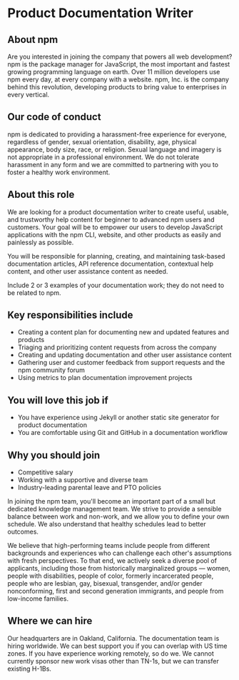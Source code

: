 # Product Documentation Writer

## About npm

Are you interested in joining the company that powers all web
development?  npm is the package manager for JavaScript, the most
important and fastest growing programming language on earth.  Over 11
million developers use npm every day, at every company with a website.
npm, Inc. is the company behind this revolution, developing products
to bring value to enterprises in every vertical.

## Our code of conduct

npm is dedicated to providing a harassment-free experience for everyone, regardless of gender, sexual orientation, disability, age, physical appearance, body size, race, or religion. Sexual language and imagery is not appropriate in a professional environment. We do not tolerate harassment in any form and we are committed to partnering with you to foster a healthy work environment.

## About this role

We are looking for a product documentation writer to create useful, usable, and trustworthy help content for beginner to advanced npm users and customers. Your goal will be to empower our users to develop JavaScript applications with the npm CLI, website, and other products as easily and painlessly as possible.

You will be responsible for planning, creating, and maintaining task-based documentation articles, API reference documentation, contextual help content, and other user assistance content as needed.

Include 2 or 3 examples of your documentation work; they do not need to be related to npm.

## Key responsibilities include

- Creating a content plan for documenting new and updated features and products
- Triaging and prioritizing content requests from across the company
- Creating and updating documentation and other user assistance content
- Gathering user and customer feedback from support requests and the npm community forum
- Using metrics to plan documentation improvement projects

## You will love this job if

- You have experience using Jekyll or another static site generator for product documentation
- You are comfortable using Git and GitHub in a documentation workflow

## Why you should join

- Competitive salary
- Working with a supportive and diverse team
- Industry-leading parental leave and PTO policies

In joining the npm team, you'll become an important part of a small
but dedicated knowledge management team.  We strive to provide a sensible
balance between work and non-work, and we allow you to define your own
schedule.  We also understand that healthy schedules lead to better
outcomes.

We believe that high-performing teams include people from different
backgrounds and experiences who can challenge each other's assumptions
with fresh perspectives. To that end, we actively seek a diverse pool
of applicants, including those from historically marginalized groups —
women, people with disabilities, people of color, formerly
incarcerated people, people who are lesbian, gay, bisexual,
transgender, and/or gender nonconforming, first and second generation
immigrants, and people from low-income families.

## Where we can hire

Our headquarters are in Oakland, California. The documentation team is hiring
worldwide. We can best support you if you can overlap with US time zones.
If you have experience working remotely, so do we.  We cannot
currently sponsor new work visas other than TN-1s, but we can transfer
existing H-1Bs.

